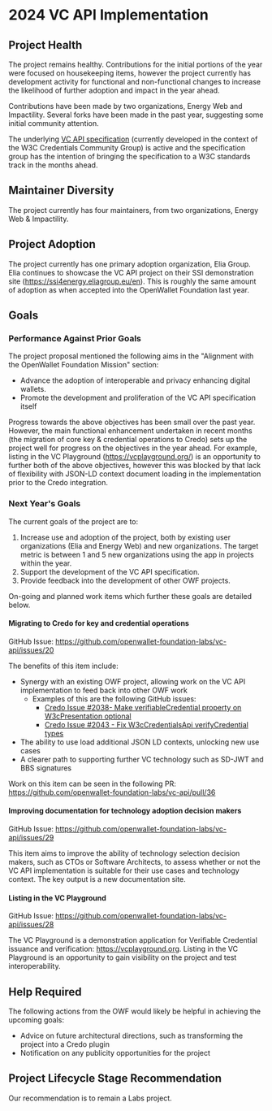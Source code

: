 # 2024 VC API Implementation

## Project Health

The project remains healthy.
Contributions for the initial portions of the year were focused on housekeeping items, however the project currently has development activity for functional and non-functional changes to increase the likelihood of further adoption and impact in the year ahead.

Contributions have been made by two organizations, Energy Web and Impactility.
Several forks have been made in the past year, suggesting some initial community attention.

The underlying [VC API specification](https://w3c-ccg.github.io/vc-api/) (currently developed in the context of the W3C Credentials Community Group) is active and the specification group has the intention of bringing the specification to a W3C standards track in the months ahead.

## Maintainer Diversity

The project currently has four maintainers, from two organizations, Energy Web & Impactility.

## Project Adoption

The project currently has one primary adoption organization, Elia Group. Elia continues to showcase the VC API project on their SSI demonstration site (https://ssi4energy.eliagroup.eu/en).
This is roughly the same amount of adoption as when accepted into the OpenWallet Foundation last year. 

## Goals

### Performance Against Prior Goals

The project proposal mentioned the following aims in the "Alignment with the OpenWallet Foundation Mission" section:
- Advance the adoption of interoperable and privacy enhancing digital wallets.
- Promote the development and proliferation of the VC API specification itself

Progress towards the above objectives has been small over the past year.
However, the main functional enhancement undertaken in recent months (the migration of core key & credential operations to Credo) sets up the project well for progress on the objectives in the year ahead.
For example, listing in the VC Playground (https://vcplayground.org/) is an opportunity to further both of the above objectives, however this was blocked by that lack of flexibility with JSON-LD context document loading in the implementation prior to the Credo integration.

### Next Year's Goals

The current goals of the project are to:
1. Increase use and adoption of the project, both by existing user organizations (Elia and Energy Web) and new organizations. The target metric is between 1 and 5 new organizations using the app in projects within the year.
2. Support the development of the VC API specification.
3. Provide feedback into the development of other OWF projects.

On-going and planned work items which further these goals are detailed below.

#### Migrating to Credo for key and credential operations

GitHub Issue: https://github.com/openwallet-foundation-labs/vc-api/issues/20

The benefits of this item include:
- Synergy with an existing OWF project, allowing work on the VC API implementation to feed back into other OWF work
  - Examples of this are the following GitHub issues:
    - [Credo Issue #2038- Make verifiableCredential property on W3cPresentation optional](https://github.com/openwallet-foundation/credo-ts/issues/2038) 
    - [Credo Issue #2043 - Fix W3cCredentialsApi verifyCredential types](https://github.com/openwallet-foundation/credo-ts/issues/2043)
- The ability to use load additional JSON LD contexts, unlocking new use cases
- A clearer path to supporting further VC technology such as SD-JWT and BBS signatures

Work on this item can be seen in the following PR: https://github.com/openwallet-foundation-labs/vc-api/pull/36

#### Improving documentation for technology adoption decision makers

GitHub Issue: https://github.com/openwallet-foundation-labs/vc-api/issues/29 

This item aims to improve the ability of technology selection decision makers, such as CTOs or Software Architects, to assess whether or not the VC API implementation is suitable for their use cases and technology context.
The key output is a new documentation site.

#### Listing in the VC Playground

GitHub Issue: https://github.com/openwallet-foundation-labs/vc-api/issues/28

The VC Playground is a demonstration application for Verifiable Credential issuance and verification: https://vcplayground.org.
Listing in the VC Playground is an opportunity to gain visibility on the project and test interoperability.

## Help Required

The following actions from the OWF would likely be helpful in achieving the upcoming goals:
- Advice on future architectural directions, such as transforming the project into a Credo plugin
- Notification on any publicity opportunities for the project

## Project Lifecycle Stage Recommendation

Our recommendation is to remain a Labs project.
